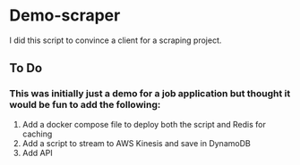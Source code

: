 #  Demo-scraper
I did this script to convince a client for a scraping project.

## To Do
### This was initially just a demo for a job application but thought it would be fun to add the following:

1. Add a docker compose file to deploy both the script and Redis for caching
2. Add a script to stream to AWS Kinesis and save in DynamoDB
3. Add API
